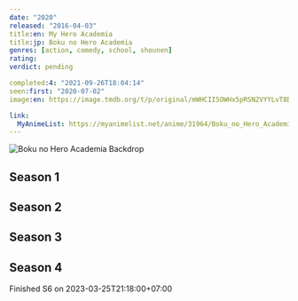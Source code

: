 ```yaml
---
date: "2020"
released: "2016-04-03"
title:en: My Hero Academia
title:jp: Boku no Hero Academia
genres: [action, comedy, school, shounen]
rating:
verdict: pending

completed:4: "2021-09-26T18:04:14"
seen:first: "2020-07-02"
image:en: https://image.tmdb.org/t/p/original/mWHCII5OWHx5pRSN2VYYLvT8DbB.jpg

link:
  MyAnimeList: https://myanimelist.net/anime/31964/Boku_no_Hero_Academia
---
```


![Boku no Hero Academia Backdrop](https://artworks.thetvdb.com/banners/fanart/original/305074-4.jpg)

<!-- SEASON DIVIDER -->
## Season 1

<!-- SEASON DIVIDER -->
## Season 2

<!-- SEASON DIVIDER -->
## Season 3

<!-- SEASON DIVIDER -->
## Season 4

Finished S6 on 2023-03-25T21:18:00+07:00
